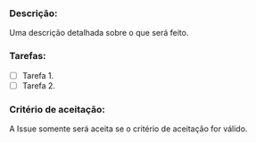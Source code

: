 ### Descrição:
Uma descrição detalhada sobre o que será feito.
### Tarefas:

- [ ] Tarefa 1.
- [ ] Tarefa 2.

### Critério de aceitação:
A Issue somente será aceita se o critério de aceitação for válido.